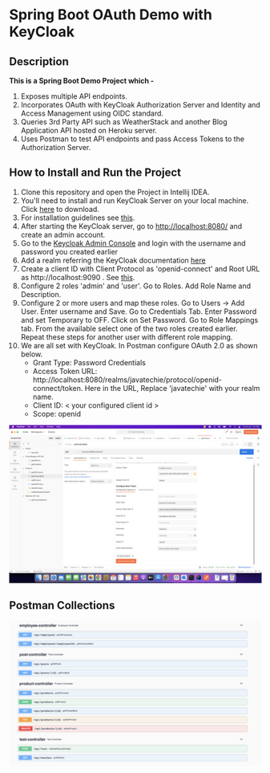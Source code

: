 # Spring Boot OAuth Demo with KeyCloak

## Description
**This is a Spring Boot Demo Project which -**
1. Exposes multiple API endpoints.
2. Incorporates OAuth with KeyCloak Authorization Server and Identity and Access Management using OIDC standard.
3. Queries 3rd Party API such as WeatherStack and another Blog Application API hosted on Heroku server.
4. Uses Postman to test API endpoints and pass Access Tokens to the Authorization Server.


## How to Install and Run the Project
1. Clone this repository and open the Project in Intellij IDEA.
2. You'll need to install and run KeyCloak Server on your local machine. Click [here](https://github.com/keycloak/keycloak/releases/download/18.0.2/keycloak-18.0.2.zip) to download.
3. For installation guidelines see [this](https://www.keycloak.org/getting-started/getting-started-zip).
4. After starting the KeyCloak server, go to [http://localhost:8080/](http://localhost:8080/) and create an admin account.
5. Go to the [Keycloak Admin Console](http://localhost:8080/admin) and login with the username and password you created earlier
6. Add a realm referring the KeyCloak documentation [here](https://www.keycloak.org/getting-started/getting-started-zip#_create_a_realm)
7. Create a client ID with Client Protocol as 'openid-connect' and Root URL as http://localhost:9090 . See [this](https://www.keycloak.org/getting-started/getting-started-zip#_secure_your_first_app).
8. Configure 2 roles 'admin' and 'user'. Go to Roles. Add Role Name and Description.
9. Configure 2 or more users and map these roles. Go to Users -> Add User. Enter username and Save. Go to Credentials Tab. Enter Password and set Temporary to OFF.  Click on Set Password. Go to Role Mappings tab. From the available select one of the two roles created earlier. Repeat these steps for another user with different role mapping.
10. We are all set with KeyCloak. In Postman configure OAuth 2.0 as shown below.
    - Grant Type: Password Credentials 
    - Access Token URL: http://localhost:8080/realms/javatechie/protocol/openid-connect/token. Here in the URL, Replace 'javatechie' with your realm name. 
    - Client ID:  < your configured client id >
    - Scope: openid

![](./src/main/resources/static/img/postman_config.png)

## Postman Collections

![](./src/main/resources/static/img/api-doc.png)


